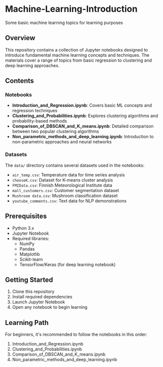 # Machine-Learning-Introduction
Some basic machine learning topics for learning purposes

## Overview
This repository contains a collection of Jupyter notebooks designed to introduce fundamental machine learning concepts and techniques. The materials cover a range of topics from basic regression to clustering and deep learning approaches.

## Contents

### Notebooks
- **Introduction_and_Regression.ipynb**: Covers basic ML concepts and regression techniques
- **Clustering_and_Probabilities.ipynb**: Explores clustering algorithms and probability-based methods
- **Comparison_of_DBSCAN_and_K_means.ipynb**: Detailed comparison between two popular clustering algorithms
- **Non_parametric_methods_and_deep_learning.ipynb**: Introduction to non-parametric approaches and neural networks

### Datasets
The `data/` directory contains several datasets used in the notebooks:
- `air_temp.csv`: Temperature data for time series analysis
- `chooseK.csv`: Dataset for K-means cluster analysis
- `FMIData.csv`: Finnish Meteorological Institute data
- `mall_customers.csv`: Customer segmentation dataset
- `Mushroom data.csv`: Mushroom classification dataset
- `youtube_comments.csv`: Text data for NLP demonstrations

## Prerequisites
- Python 3.x
- Jupyter Notebook
- Required libraries:
  - NumPy
  - Pandas
  - Matplotlib
  - Scikit-learn
  - TensorFlow/Keras (for deep learning notebook)

## Getting Started
1. Clone this repository
2. Install required dependencies
3. Launch Jupyter Notebook
4. Open any notebook to begin learning

## Learning Path
For beginners, it's recommended to follow the notebooks in this order:
1. Introduction_and_Regression.ipynb
2. Clustering_and_Probabilities.ipynb
3. Comparison_of_DBSCAN_and_K_means.ipynb
4. Non_parametric_methods_and_deep_learning.ipynb